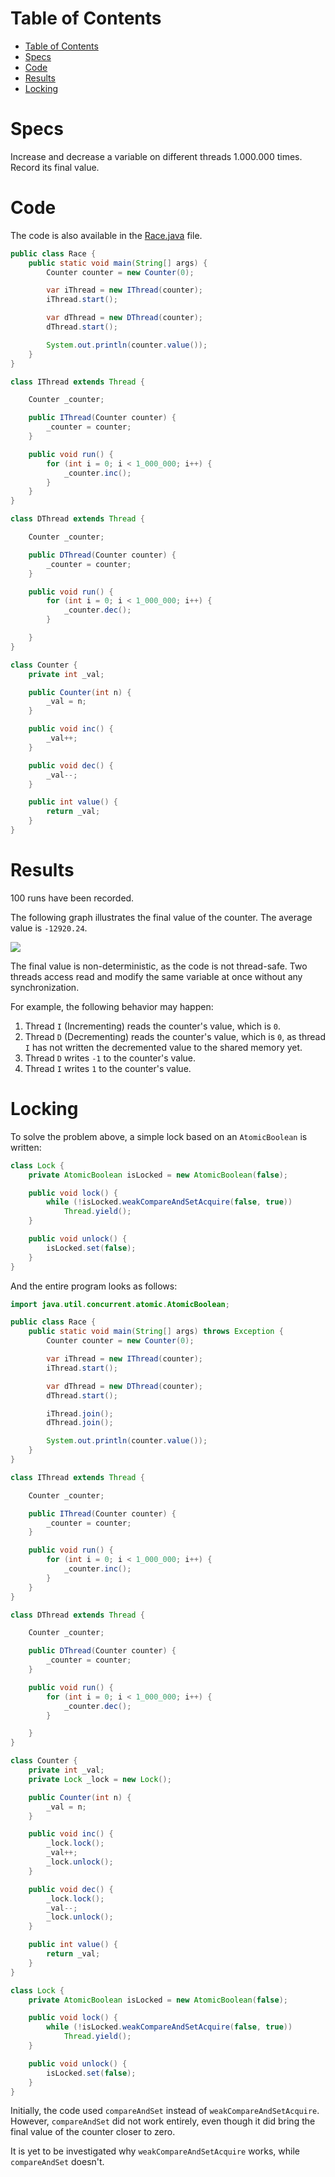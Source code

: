 # Table of Contents

- [Table of Contents](#table-of-contents)
- [Specs](#specs)
- [Code](#code)
- [Results](#results)
- [Locking](#locking)

# Specs

Increase and decrease a variable on different threads 1.000.000 times. Record its final value.

# Code

The code is also available in the [Race.java](Race.java) file.

```java
public class Race {
    public static void main(String[] args) {
        Counter counter = new Counter(0);

        var iThread = new IThread(counter);
        iThread.start();

        var dThread = new DThread(counter);
        dThread.start();

        System.out.println(counter.value());
    }
}

class IThread extends Thread {

    Counter _counter;

    public IThread(Counter counter) {
        _counter = counter;
    }

    public void run() {
        for (int i = 0; i < 1_000_000; i++) {
            _counter.inc();
        }
    }
}

class DThread extends Thread {

    Counter _counter;

    public DThread(Counter counter) {
        _counter = counter;
    }

    public void run() {
        for (int i = 0; i < 1_000_000; i++) {
            _counter.dec();
        }

    }
}

class Counter {
    private int _val;

    public Counter(int n) {
        _val = n;
    }

    public void inc() {
        _val++;
    }

    public void dec() {
        _val--;
    }

    public int value() {
        return _val;
    }
}
```

# Results

100 runs have been recorded.

The following graph illustrates the final value of the counter. The average value is `-12920.24`.

![](./histogram.png)

The final value is non-deterministic, as the code is not thread-safe. Two threads access read and modify the same variable at once without any synchronization.

For example, the following behavior may happen:

1. Thread `I` (Incrementing) reads the counter's value, which is `0`.
2. Thread `D` (Decrementing) reads the counter's value, which is `0`, as thread `I` has not written the decremented value to the shared memory yet.
3. Thread `D` writes `-1` to the counter's value.
4. Thread `I` writes `1` to the counter's value.

# Locking

To solve the problem above, a simple lock based on an `AtomicBoolean` is written:

```java
class Lock {
    private AtomicBoolean isLocked = new AtomicBoolean(false);

    public void lock() {
        while (!isLocked.weakCompareAndSetAcquire(false, true))
            Thread.yield();
    }

    public void unlock() {
        isLocked.set(false);
    }
}
```

And the entire program looks as follows:

```java
import java.util.concurrent.atomic.AtomicBoolean;

public class Race {
    public static void main(String[] args) throws Exception {
        Counter counter = new Counter(0);

        var iThread = new IThread(counter);
        iThread.start();

        var dThread = new DThread(counter);
        dThread.start();

        iThread.join();
        dThread.join();

        System.out.println(counter.value());
    }
}

class IThread extends Thread {

    Counter _counter;

    public IThread(Counter counter) {
        _counter = counter;
    }

    public void run() {
        for (int i = 0; i < 1_000_000; i++) {
            _counter.inc();
        }
    }
}

class DThread extends Thread {

    Counter _counter;

    public DThread(Counter counter) {
        _counter = counter;
    }

    public void run() {
        for (int i = 0; i < 1_000_000; i++) {
            _counter.dec();
        }

    }
}

class Counter {
    private int _val;
    private Lock _lock = new Lock();

    public Counter(int n) {
        _val = n;
    }

    public void inc() {
        _lock.lock();
        _val++;
        _lock.unlock();
    }

    public void dec() {
        _lock.lock();
        _val--;
        _lock.unlock();
    }

    public int value() {
        return _val;
    }
}

class Lock {
    private AtomicBoolean isLocked = new AtomicBoolean(false);

    public void lock() {
        while (!isLocked.weakCompareAndSetAcquire(false, true))
            Thread.yield();
    }

    public void unlock() {
        isLocked.set(false);
    }
}
```

Initially, the code used `compareAndSet` instead of `weakCompareAndSetAcquire`. However, `compareAndSet` did not work entirely, even though it did bring the final value of the counter closer to zero.

It is yet to be investigated why `weakCompareAndSetAcquire` works, while `compareAndSet` doesn't.
